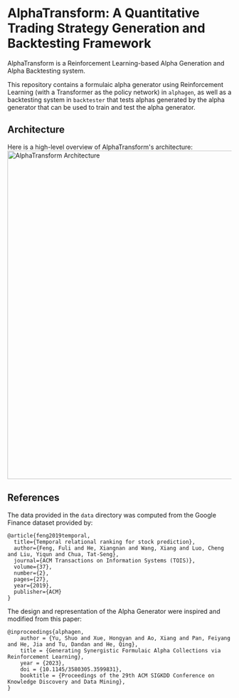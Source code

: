 # AlphaTransform: A Quantitative Trading Strategy Generation and Backtesting Framework 

AlphaTransform is a Reinforcement Learning-based Alpha Generation and Alpha Backtesting system. 

This repository contains a formulaic alpha generator using Reinforcement Learning (with a Transformer as the policy network) in `alphagen`, as well as a backtesting system in `backtester` that tests alphas generated by the alpha generator that can be used to train and test the alpha generator.

## Architecture
Here is a high-level overview of AlphaTransform's architecture:
<img width="737" alt="AlphaTransform Architecture" src="https://github.com/kleonang/alphatransform/assets/35778042/fc5b32d0-b3c7-42de-bbbd-7bcb6e639c68">

## References
The data provided in the `data` directory was computed from the Google Finance dataset provided by:
```
@article{feng2019temporal,
  title={Temporal relational ranking for stock prediction},
  author={Feng, Fuli and He, Xiangnan and Wang, Xiang and Luo, Cheng and Liu, Yiqun and Chua, Tat-Seng},
  journal={ACM Transactions on Information Systems (TOIS)},
  volume={37},
  number={2},
  pages={27},
  year={2019},
  publisher={ACM}
}
```

The design and representation of the Alpha Generator were inspired and modified from this paper:
```
@inproceedings{alphagen,
    author = {Yu, Shuo and Xue, Hongyan and Ao, Xiang and Pan, Feiyang and He, Jia and Tu, Dandan and He, Qing},
    title = {Generating Synergistic Formulaic Alpha Collections via Reinforcement Learning},
    year = {2023},
    doi = {10.1145/3580305.3599831},
    booktitle = {Proceedings of the 29th ACM SIGKDD Conference on Knowledge Discovery and Data Mining},
}
```


